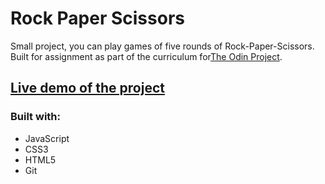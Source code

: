 # Rock Paper Scissors

Small project, you can play games of five rounds of Rock-Paper-Scissors. Built for assignment as part of the curriculum for[The Odin Project](https://www.theodinproject.com/).


## [Live demo of the project](https://sebapkfd.github.io/rock-paper-scissors/)

### Built with: 
* JavaScript
* CSS3
* HTML5
* Git
